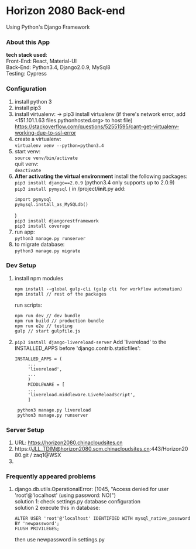 # Horizon 2080 Back-end

Using Python's Django Framework

### About this App

<b>tech stack used</b>:<br>
Front-End: React, Material-UI<br>
Back-End: Python3.4, Django2.0.9, MySql8<br>
Testing: Cypress<br>

### Configuration

1. install python 3
2. install pip3
3. install virtualenv:
   -> pip3 install virtualenv (if there's network error, add <151.101.1.63 files.pythonhosted.org> to host file)
   https://stackoverflow.com/questions/52551595/cant-get-virtualenv-working-due-to-ssl-error
4. create a virtualenv:<br>
   `virtualenv venv --python=python3.4`
5. start venv:<br>
   `source venv/bin/activate`<br>
   quit venv:<br>
   `deactivate`
6. <b>After activating the virtual environment</b> install the following packages:<br>
   `pip3 install django==2.0.9` (python3.4 only supports up to 2.0.9)<br>
   `pip3 install pymysql` ( in /project/**init**.py add:<br>
    ```
    import pymysql
    pymysql.install_as_MySQLdb()
    ```
    )<br>
    `pip3 install djangorestframework`<br>
    `pip3 install coverage`
7. run app:<br>
   `python3 manage.py runserver`
8. to migrate database:<br>
   `python3 manage.py migrate`

### Dev Setup

1.  install npm modules
    ```
    npm install --global gulp-cli (gulp cli for workflow automation)
    npm install // rest of the packages
    ```
    run scripts:<br>
    ```
    npm run dev // dev bundle
    npm run build // production bundle
    npm run e2e // testing
    gulp // start gulpfile.js
    ```
2.  `pip3 install django-livereload-server` Add 'livereload' to the INSTALLED_APPS before 'django.contrib.staticfiles':

    ```
    INSTALLED_APPS = (
         ...
         'livereload',
         ...
         )
         MIDDLEWARE = [
         ...
         'livereload.middleware.LiveReloadScript',
         ]

     python3 manage.py livereload
     python3 manage.py runserver
    ```

### Server Setup
1. URL: https://horizon2080.chinacloudsites.cn
2. https://JLL_TDIM@horizon2080.scm.chinacloudsites.cn:443/Horizon2080.git / zaq1@WSX
3. 



### Frequently appeared problems

1. django.db.utils.OperationalError: (1045, "Access denied for user 'root'@'localhost' (using password: NO)")<br>
   solution 1: check settings.py database configuration<br>
   solution 2 execute this in database:<br>
    ```
    ALTER USER 'root'@'localhost' IDENTIFIED WITH mysql_native_password BY 'newpassword';
    FLUSH PRIVILEGES;
    ```
    then use newpassword in settings.py
